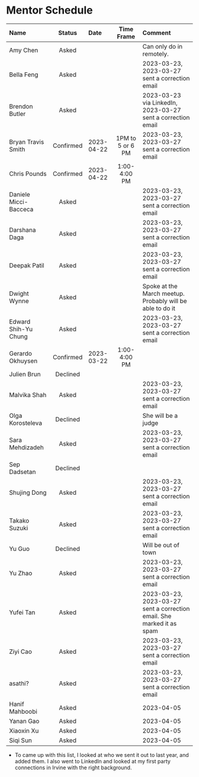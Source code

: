 # Mentor Schedule

|Name|Status|Date|Time Frame|Comment|
|:-  |:-:   |:-  |:-:       |:-|
|Amy Chen|Asked| | |Can only do in remotely.|
|Bella Feng|Asked| | |2023-03-23, 2023-03-27 sent a correction email|
|Brendon Butler|Asked| | |2023-03-23 via LinkedIn, 2023-03-27 sent a correction email|
|Bryan Travis Smith|Confirmed|2023-04-22|1PM to 5 or 6 PM |2023-03-23, 2023-03-27 sent a correction email|
|Chris Pounds|Confirmed|2023-04-22|1:00-4:00 PM| |
|Daniele Micci-Bacceca|Asked| | |2023-03-23, 2023-03-27 sent a correction email|
|Darshana Daga|Asked| | |2023-03-23, 2023-03-27 sent a correction email|
|Deepak Patil|Asked| | |2023-03-23, 2023-03-27 sent a correction email|
|Dwight Wynne|Asked| | |Spoke at the March meetup. Probably will be able to do it|
|Edward Shih-Yu Chung|Asked| | |2023-03-23, 2023-03-27 sent a correction email|
|Gerardo Okhuysen|Confirmed|2023-03-22|1:00-4:00 PM| |
|Julien Brun|Declined| | | |
|Malvika Shah|Asked| | |2023-03-23, 2023-03-27 sent a correction email|
|Olga Korosteleva|Declined| | |She will be a judge|
|Sara Mehdizadeh|Asked| | |2023-03-23, 2023-03-27 sent a correction email|
|Sep Dadsetan|Declined| | | |
|Shujing Dong|Asked| | |2023-03-23, 2023-03-27 sent a correction email|
|Takako Suzuki|Asked| | |2023-03-23, 2023-03-27 sent a correction email|
|Yu Guo|Declined| | |Will be out of town|
|Yu Zhao|Asked| | |2023-03-23, 2023-03-27 sent a correction email|
|Yufei Tan|Asked| | |2023-03-23, 2023-03-27 sent a correction email. She marked it as spam|
|Ziyi Cao|Asked| | |2023-03-23, 2023-03-27 sent a correction email|
|asathi?|Asked| | |2023-03-23, 2023-03-27 sent a correction email|
|Hanif Mahboobi|Asked| | |2023-04-05 |
|Yanan Gao|Asked| | | 2023-04-05|
|Xiaoxin Xu|Asked| | |2023-04-05|
|Siqi Sun|Asked| | |2023-04-05|


* To came up with this list, I looked at who we sent it out to last year, and added them.
  I also went to LinkedIn and looked at my first party connections in Irvine with the right
  background.

